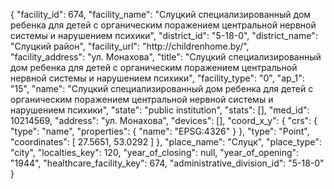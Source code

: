 {
    "facility_id": 674,
    "facility_name": "Слуцкий специализированный дом ребенка для детей с органическим поражением центральной нервной системы и нарушением психики",
    "district_id": "5-18-0",
    "district_name": "Слуцкий район",
    "facility_url": "http:\/\/childrenhome.by\/",
    "facility_address": "ул. Монахова",
    "title": "Слуцкий специализированный дом ребенка для детей с органическим поражением центральной нервной системы и нарушением психики",
    "facility_type": "0",
    "ap_1": "15",
    "name": "Слуцкий специализированный дом ребенка для детей с органическим поражением центральной нервной системы и нарушением психики",
    "state": "public institution",
    "stats": [],
    "med_id": 10214569,
    "address": "ул. Монахова",
    "devices": [],
    "coord_x_y": {
        "crs": {
            "type": "name",
            "properties": {
                "name": "EPSG:4326"
            }
        },
        "type": "Point",
        "coordinates": [
            27.5651,
            53.0292
        ]
    },
    "place_name": "Слуцк",
    "place_type": "city",
    "localties_key": 120,
    "year_of_closing": null,
    "year_of_opening": "1944",
    "healthcare_facility_key": 674,
    "administrative_division_id": "5-18-0"
}